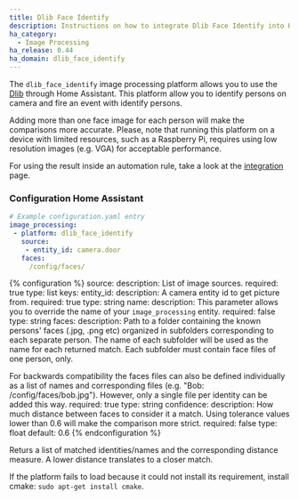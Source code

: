 ```yaml
---
title: Dlib Face Identify
description: Instructions on how to integrate Dlib Face Identify into Home Assistant.
ha_category:
  - Image Processing
ha_release: 0.44
ha_domain: dlib_face_identify
---
```


The `dlib_face_identify` image processing platform allows you to use the [Dlib](http://www.dlib.net/) through Home Assistant. This platform allow you to identify persons on camera and fire an event with identify persons.

Adding more than one face image for each person will make the comparisons more accurate. Please, note that running this platform on a device with limited resources, such as a Raspberry Pi, requires using low resolution images (e.g. VGA) for acceptable performance.

For using the result inside an automation rule, take a look at the [integration](/integrations/image_processing/) page.

### Configuration Home Assistant

```yaml
# Example configuration.yaml entry
image_processing:
 - platform: dlib_face_identify
   source:
    - entity_id: camera.door
   faces:
     /config/faces/
```

{% configuration %}
source:
  description: List of image sources.
  required: true
  type: list
  keys:
    entity_id:
      description: A camera entity id to get picture from.
      required: true
      type: string
    name:
      description: This parameter allows you to override the name of your `image_processing` entity.
      required: false
      type: string
faces:
  description: Path to a folder containing the known persons' faces (.jpg, .png etc) organized in subfolders corresponding to each separate person. The name of each subfolder will be used as the name for each returned match. Each subfolder must contain face files of one person, only.
  
  For backwards compatibility the faces files can also be defined individually as a list of names and corresponding files (e.g. "Bob: /config/faces/bob.jpg"). However, only a single file per identity can be added this way.
  required: true
  type: string
confidence:
  description: How much distance between faces to consider it a match. Using tolerance values lower than 0.6 will make the comparison more strict.
  required: false
  type: float
  default: 0.6
{% endconfiguration %}

<div class='note'>
  
Returs a list of matched identities/names and the corresponding distance measure. A lower distance translates to a closer match.

If the platform fails to load because it could not install its requirement, install cmake: `sudo apt-get install cmake`.

</div>